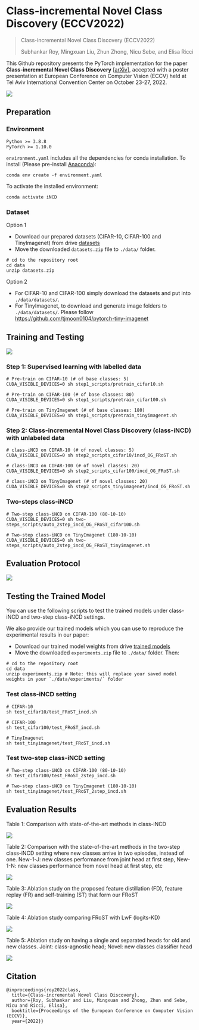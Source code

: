 # Class-incremental Novel Class Discovery (ECCV2022)
> Class-incremental Novel Class Discovery (ECCV2022)
>
> Subhankar Roy, Mingxuan Liu, Zhun Zhong, Nicu Sebe, and Elisa Ricci

This Github repository presents the PyTorch implementation for the paper **Class-incremental Novel Class Discovery** \[[arXiv](https://arxiv.org/abs/2207.08605)\], accepted with a poster presentation at European Conference on Computer Vision (ECCV) held at Tel Aviv International Convention Center on October 23-27, 2022.

![](figures/framework.png)


## Preparation
### Environment
```shell
Python >= 3.8.8
PyTorch >= 1.10.0 
```

`environment.yaml` includes all the dependencies for conda installation. To install (Please pre-install [Anaconda](https://www.anaconda.com/)):
```shell
conda env create -f environment.yaml
```
To activate the installed environment:
```shell
conda activate iNCD
```

### Dataset
Option 1
- Download our prepared datasets (CIFAR-10, CIFAR-100 and TinyImagenet) from drive [datasets](https://drive.google.com/file/d/1o73ehAii6AJpJQ5tMwfywE2JBiFC3Bv7/view?usp=sharing)
- Move the downloaded `datasets.zip` file to `./data/` folder.
```shell
# cd to the repository root
cd data
unzip datasets.zip
```

Option 2
- For CIFAR-10 and CIFAR-100 simply download the datasets and put into `./data/datasets/`.
- For TinyImagenet, to download and generate image folders to `./data/datasets/`. Please follow https://github.com/tjmoon0104/pytorch-tiny-imagenet

## Training and Testing
![](figures/setting.png)

### Step 1: Supervised learning with labelled data
```shell
# Pre-train on CIFAR-10 (# of base classes: 5)
CUDA_VISIBLE_DEVICES=0 sh step1_scripts/pretrain_cifar10.sh

# Pre-train on CIFAR-100 (# of base classes: 80)
CUDA_VISIBLE_DEVICES=0 sh step1_scripts/pretrain_cifar100.sh

# Pre-train on TinyImagenet (# of base classes: 180)
CUDA_VISIBLE_DEVICES=0 sh step1_scripts/pretrain_tinyimagenet.sh
```

### Step 2: Class-incremental Novel Class Discovery (class-iNCD) with unlabeled data
```shell
# class-iNCD on CIFAR-10 (# of novel classes: 5)
CUDA_VISIBLE_DEVICES=0 sh step2_scripts_cifar10/incd_OG_FRoST.sh

# class-iNCD on CIFAR-100 (# of novel classes: 20)
CUDA_VISIBLE_DEVICES=0 sh step2_scripts_cifar100/incd_OG_FRoST.sh

# class-iNCD on TinyImagenet (# of novel classes: 20)
CUDA_VISIBLE_DEVICES=0 sh step2_scripts_tinyimagenet/incd_OG_FRoST.sh
```

### Two-steps class-iNCD
```shell
# Two-step class-iNCD on CIFAR-100 (80-10-10)
CUDA_VISIBLE_DEVICES=0 sh two-steps_scripts/auto_2step_incd_OG_FRoST_cifar100.sh

# Two-step class-iNCD on TinyImagenet (180-10-10)
CUDA_VISIBLE_DEVICES=0 sh two-steps_scripts/auto_2step_incd_OG_FRoST_tinyimagenet.sh
```

## Evaluation Protocol
![](figures/evalutation.png)

## Testing the Trained Model
You can use the following scripts to test the trained models under class-iNCD and two-step class-iNCD settings.

We also provide our trained models which you can use to reproduce the experimental results in our paper:
- Download our trained model weights from drive [trained models](https://drive.google.com/file/d/1R6EB2biQj5iBPYZwC7dAzoy-qMJ-Naz6/view?usp=sharing)
- Move the downloaded `experiments.zip` file to `./data/` folder. Then:
```shell
# cd to the repository root
cd data
unzip experiments.zip # Note: this will replace your saved model weights in your `./data/experiments/` folder
```

### Test class-iNCD setting
```shell
# CIFAR-10
sh test_cifar10/test_FRoST_incd.sh

# CIFAR-100
sh test_cifar100/test_FRoST_incd.sh

# TinyImagenet
sh test_tinyimagenet/test_FRoST_incd.sh
```

### Test two-step class-iNCD setting
```shell
# Two-step class-iNCD on CIFAR-100 (80-10-10)
sh test_cifar100/test_FRoST_2step_incd.sh

# Two-step class-iNCD on TinyImagenet (180-10-10)
sh test_tinyimagenet/test_FRoST_2step_incd.sh
```

## Evaluation Results
Table 1: Comparison with state-of-the-art methods in class-iNCD

![](figures/results_SOTA-HM.png)

Table 2: Comparison with the state-of-the-art methods in the two-step class-iNCD setting where new classes arrive in two episodes, instead of one. New-1-J: new classes performance from joint head at first step, New-1-N: new classes performance from novel head at first step, etc

![](figures/results_2step-iNCD.png)

Table 3: Ablation study on the proposed feature distillation (FD), feature replay (FR) and self-training (ST) that form our FRoST

![](figures/results_ablation.png)

Table 4: Ablation study comparing FRoST with LwF (logits-KD)

![](figures/results_LwF.png)

Table 5: Ablation study on having a single and separated heads for old and new classes. Joint: class-agnostic head; Novel: new classes classifier head

![](figures/results_heads.png)


## Citation
```
@inproceedings{roy2022class,
  title={Class-incremental Novel Class Discovery},
  author={Roy, Subhankar and Liu, Mingxuan and Zhong, Zhun and Sebe, Nicu and Ricci, Elisa},
  booktitle={Proceedings of the European Conference on Computer Vision (ECCV)},
  year={2022}}
```


